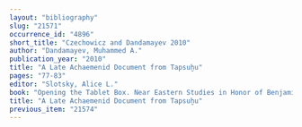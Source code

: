 ```yaml
---
layout: "bibliography"
slug: "21571"
occurrence_id: "4896"
short_title: "Czechowicz and Dandamayev 2010"
author: "Dandamayev, Muhammed A."
publication_year: "2010"
title: "A Late Achaemenid Document from Tapsuḫu"
pages: "77-83"
editor: "Slotsky, Alice L."
book: "Opening the Tablet Box. Near Eastern Studies in Honor of Benjamin R. Foster (Leiden/Boston)"
title: "A Late Achaemenid Document from Tapsuḫu"
previous_item: "21574"
---
```


